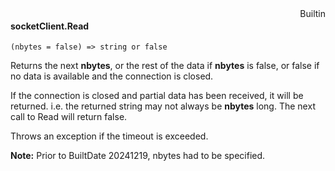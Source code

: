 <div style="float:right"><span class="builtin">Builtin</span></div>

#### socketClient.Read

``` suneido
(nbytes = false) => string or false
```

Returns the next **nbytes**, or the rest of the data if **nbytes** is false, or false if no data is available and the connection is closed.

If the connection is closed and partial data has been received, it will be returned. i.e. the returned string may not always be **nbytes** long. The next call to Read will return false.

Throws an exception if the timeout is exceeded.

**Note:** Prior to BuiltDate 20241219, nbytes had to be specified.